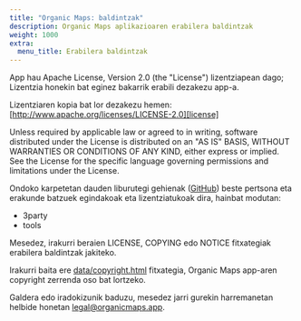 ```yaml
---
title: "Organic Maps: baldintzak"
description: Organic Maps aplikazioaren erabilera baldintzak
weight: 1000
extra:
  menu_title: Erabilera baldintzak
---
```


App hau Apache License, Version 2.0 (the "License") lizentziapean dago;
Lizentzia honekin bat eginez bakarrik erabili dezakezu app-a.

Lizentziaren kopia bat lor dezakezu hemen:
[http://www.apache.org/licenses/LICENSE-2.0][license]

Unless required by applicable law or agreed to in writing, software distributed under the License is distributed on an "AS IS" BASIS, WITHOUT WARRANTIES OR CONDITIONS OF ANY KIND, either express or implied. See the License for the specific language governing permissions and limitations under the License.

Ondoko karpetetan dauden liburutegi gehienak ([GitHub][github]) beste
pertsona eta erakunde batzuek egindakoak eta lizentziatukoak dira, hainbat
modutan:

- 3party
- tools

Mesedez, irakurri beraien LICENSE, COPYING edo NOTICE fitxategiak erabilera
baldintzak jakiteko.

Irakurri baita ere [data/copyright.html][copyright] fitxategia, Organic Maps
app-aren copyright zerrenda oso bat lortzeko.

Galdera edo iradokizunik baduzu, mesedez jarri gurekin harremanetan helbide
honetan [legal@organicmaps.app](mailto:legal@organicmaps.app).

[github]: https://github.com/organicmaps/organicmaps
[license]: http://www.apache.org/licenses/LICENSE-2.0
[copyright]: https://htmlpreview.github.io/?https://github.com/organicmaps/organicmaps/master/data/copyright.html
